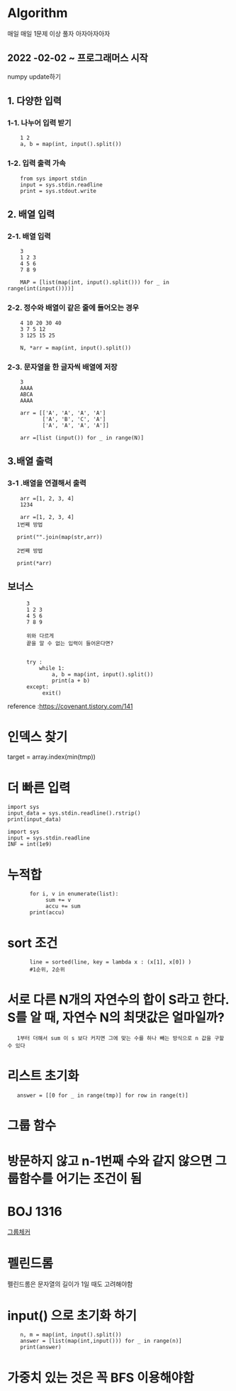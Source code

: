 # Algorithm
매일 매일 1문제 이상 풀자 아자아자아자
## 2022 -02-02 ~ 프로그래머스 시작


numpy update하기
## 1. 다양한 입력

### 1-1. 나누어 입력 받기 
        1 2
        a, b = map(int, input().split())
        
        
        
### 1-2. 입력 출력 가속
        from sys import stdin
        input = sys.stdin.readline
        print = sys.stdout.write
        
        

## 2. 배열 입력


### 2-1. 배열 입력
        3
        1 2 3
        4 5 6
        7 8 9
        
        MAP = [list(map(int, input().split())) for _ in range(int(input())))]
        
        
        
### 2-2. 정수와 배열이 같은 줄에 들어오는 경우 
        4 10 20 30 40 
        3 7 5 12
        3 125 15 25
        
        N, *arr = map(int, input().split())
        
### 2-3. 문자열을 한 글자씩 배열에 저장
        3
        AAAA
        ABCA
        AAAA
        
        arr = [['A', 'A', 'A', 'A']
               ['A', 'B', 'C', 'A']
               ['A', 'A', 'A', 'A']]
               
        arr =[list (input()) for _ in range(N)]
        
 ## 3.배열 출력
 
 ### 3-1 .배열을 연결해서 출력
        arr =[1, 2, 3, 4]
        1234
        
        arr =[1, 2, 3, 4]
       1번째 방법
       
       print("".join(map(str,arr))
       
       2번째 방법 
       
       print(*arr)
       
       
       
## 보너스 
          3
          1 2 3
          4 5 6
          7 8 9
          
          위와 다르게 
          끝을 알 수 없는 입력이 들어온다면?
        
        
          try :
              while 1:
                  a, b = map(int, input().split())
                  print(a + b)
          except:
               exit()
                  
                  
                  
  reference :https://covenant.tistory.com/141
  # 인덱스 찾기 
  target = array.index(min(tmp)) 
  
  # 더 빠른 입력

    import sys
    input_data = sys.stdin.readline().rstrip()
    print(input_data)
    
    import sys
    input = sys.stdin.readline
    INF = int(1e9)

 # 누적합 
           for i, v in enumerate(list):
                sum += v
                accu += sum
           print(accu)
           
# sort 조건
           line = sorted(line, key = lambda x : (x[1], x[0]) )
           #1순위, 2순위 
           
# 서로 다른 N개의 자연수의 합이 S라고 한다. S를 알 때, 자연수 N의 최댓값은 얼마일까?

       1부터 더해서 sum 이 s 보다 커지면 그에 맞는 수를 하나 빼는 방식으로 n 값을 구할 수 있다 
# 리스트 초기화 
       answer = [[0 for _ in range(tmp)] for row in range(t)]
       
# 그룹 함수 
# 방문하지 않고 n-1번째 수와 같지 않으면 그룹함수를 어기는 조건이 됨
# BOJ 1316
[그룹체커](https://github.com/LeeJin0527/Algorithm/blob/master/BaekJoon/%EB%AC%B8%EC%9E%90%EC%97%B4/1316%20%E1%84%80%E1%85%B3%E1%84%85%E1%85%AE%E1%86%B8%20%E1%84%83%E1%85%A1%E1%86%AB%E1%84%8B%E1%85%A5%20%E1%84%8E%E1%85%A6%E1%84%8F%E1%85%A5.py)

# 펠린드롬 
펠린드롬은 문자열의 길이가 1일 때도 고려해야함 

# input() 으로 초기화 하기
        n, m = map(int, input().split())
        answer = [list(map(int,input())) for _ in range(n)]
        print(answer)
        
 # 가중치 있는 것은 꼭 BFS 이용해야함 
